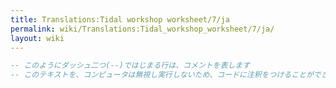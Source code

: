 ```yaml
---
title: Translations:Tidal workshop worksheet/7/ja
permalink: wiki/Translations:Tidal_workshop_worksheet/7/ja/
layout: wiki
---
```


``` Haskell
-- このようにダッシュ二つ(--)ではじまる行は、コメントを表します
-- このテキストを、コンピュータは無視し実行しないため、コードに注釈をつけることができます
```
